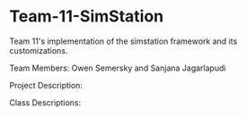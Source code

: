 # Team-11-SimStation
Team 11's implementation of the simstation framework and its customizations.

Team Members: Owen Semersky and Sanjana Jagarlapudi

Project Description:

Class Descriptions:
